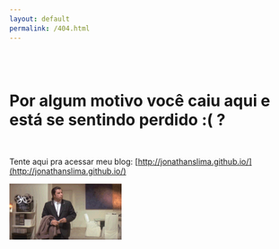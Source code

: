 ```yaml
---
layout: default
permalink: /404.html
---
```

 
 <br>
 <br>


# Por algum motivo você caiu aqui e está se sentindo perdido :( ?

<br>

Tente aqui pra acessar meu blog: [http://jonathanslima.github.io/](http://jonathanslima.github.io/)


![calma!](assets/images/john-travolta.gif)